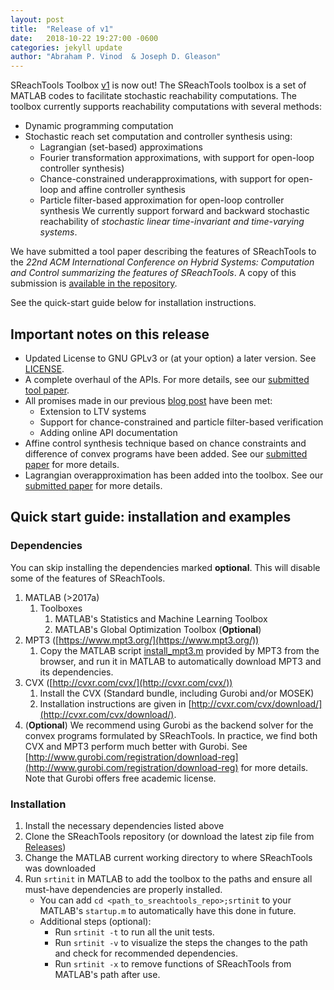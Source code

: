 ```yaml
---
layout: post
title:  "Release of v1"
date:   2018-10-22 19:27:00 -0600
categories: jekyll update
author: "Abraham P. Vinod  & Joseph D. Gleason"
---
```


SReachTools Toolbox [v1](https://github.com/unm-hscl/SReachTools/tree/v1.0.0) is
now out! The SReachTools toolbox is a set of MATLAB codes to facilitate
stochastic reachability computations. The toolbox currently supports
reachability computations with several methods:
* Dynamic programming computation
* Stochastic reach set computation and controller synthesis using:
    * Lagrangian (set-based) approximations
    * Fourier transformation approximations, with support for open-loop
      controller synthesis)
    * Chance-constrained underapproximations, with support for open-loop and
      affine controller synthesis
    * Particle filter-based approximation for open-loop controller synthesis
We currently support forward and backward stochastic reachability of *stochastic
linear time-invariant and time-varying systems*.

We have submitted a tool paper describing the features of SReachTools to the
*22nd ACM International Conference on Hybrid Systems: Computation and Control
summarizing the features of SReachTools*. A copy of this submission is
[available in the
repository](https://github.com/unm-hscl/SReachTools/raw/master/SReachTools.pdf).

See the quick-start guide below for installation instructions.

## Important notes on this release

- Updated License to GNU GPLv3 or (at your option) a later version.
  See [LICENSE](./license/).
- A complete overhaul of the APIs. For more details, see our [submitted tool
  paper](https://github.com/unm-hscl/SReachTools/raw/master/SReachTools.pdf).
- All promises made in our previous [blog post](./2018-05-31-release-of-v0x2.md)
  have been met:
    - Extension to LTV systems
    - Support for chance-constrained and particle filter-based verification
    - Adding online API documentation
- Affine control synthesis technique based on chance constraints and difference
  of convex programs have been added. See our [submitted
  paper](https://hscl.unm.edu/affinecontrollersynthesis/) for more details.
- Lagrangian overapproximation has been added into the toolbox. See our
  [submitted paper](https://arxiv.org/pdf/1810.07118) for more details.

## Quick start guide: installation and examples

### Dependencies

You can skip installing the dependencies marked **optional**.
This will disable some of the features of SReachTools.

1. MATLAB (>2017a)
    1. Toolboxes
        1. MATLAB's Statistics and Machine Learning Toolbox
        1. MATLAB's Global Optimization Toolbox (**Optional**)
1. MPT3 ([https://www.mpt3.org/](https://www.mpt3.org/))
    1. Copy the MATLAB script [install_mpt3.m](https://www.mpt3.org/Main/Installation?action=download&upname=install_mpt3.m) provided by MPT3 from the browser, and run it in MATLAB to automatically download MPT3 and its dependencies.
1. CVX ([http://cvxr.com/cvx/](http://cvxr.com/cvx/))
    1. Install the CVX (Standard bundle, including Gurobi and/or MOSEK)
    1. Installation instructions are given in [http://cvxr.com/cvx/download/](http://cvxr.com/cvx/download/).
1. (**Optional**) We recommend using Gurobi as the backend solver for the convex programs
   formulated by SReachTools. In practice, we find both CVX and MPT3 perform
   much better with Gurobi. See
   [http://www.gurobi.com/registration/download-reg](http://www.gurobi.com/registration/download-reg)
   for more details. Note that Gurobi offers free academic license.

### Installation

1. Install the necessary dependencies listed above
1. Clone the SReachTools repository (or download the latest zip file from
   [Releases](https://github.com/unm-hscl/SReachTools/releases))
1. Change the MATLAB current working directory to where SReachTools was
   downloaded
1. Run `srtinit` in MATLAB to add the toolbox to the paths and ensure all
   must-have dependencies are properly installed.
   - You can add `cd <path_to_sreachtools_repo>;srtinit` to your MATLAB's
     `startup.m` to automatically have this done in future.
   - Additional steps (optional):
       - Run `srtinit -t` to run all the unit tests.
       - Run `srtinit -v` to visualize the steps the changes to the path and
         check for recommended dependencies.  
       - Run `srtinit -x` to remove functions of SReachTools from MATLAB's path
         after use.  

